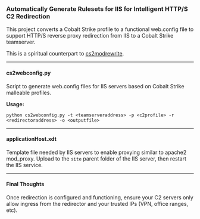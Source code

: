 ### Automatically Generate Rulesets for IIS for Intelligent HTTP/S C2 Redirection
This project converts a Cobalt Strike profile to a functional web.config file to support HTTP/S reverse proxy redirection from IIS to a Cobalt Strike teamserver.  

This is a spiritual counterpart to [cs2modrewrite](https://github.com/threatexpress/cs2modrewrite).

---------------------------------------------------
#### cs2webconfig.py
Script to generate web.config files for IIS servers based on Cobalt Strike malleable profiles.  

**Usage:**

`python cs2webconfig.py -t <teamserveraddress> -p <c2profile> -r <redirectoraddress> -o <outputfile>`  


---------------------------------------------------
#### applicationHost.xdt  
Template file needed by IIS servers to enable proxying similar to apache2 mod_proxy. Upload to the `site` parent folder of the IIS server, then restart the IIS service.  


---------------------------------------------------
#### Final Thoughts

Once redirection is configured and functioning, ensure your C2 servers only allow ingress from the redirector and your trusted IPs (VPN, office ranges, etc).  
